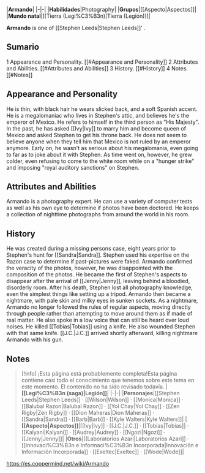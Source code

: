 |**Armando**|
|-|-|
|**Habilidades**|Photography|
|**Grupos**|[[Aspecto\|Aspectos]]|
|**Mundo natal**|[[Tierra (Legi%C3%B3n)\|Tierra (Legión)]]|

**Armando** is one of [[Stephen Leeds\|Stephen Leeds]]' .

## Sumario

1 Appearance and Personality. [[#Appearance and Personality]] 
2 Attributes and Abilities. [[#Attributes and Abilities]] 
3 History. [[#History]] 
4 Notes. [[#Notes]] 


## Appearance and Personality
He is thin, with black hair he wears slicked back, and a soft Spanish accent. He is a megalomaniac who lives in Stephen's attic, and believes he's the emperor of Mexico. He refers to himself in the third person as "His Majesty". In the past, he has asked [[Ivy\|Ivy]] to marry him and become queen of Mexico and asked Stephen to get his throne back. He does not seem to believe anyone when they tell him that Mexico is not ruled by an emperor anymore. Early on, he wasn't as serious about his megalomania, even going to far as to joke about it with Stephen. As time went on, however, he grew colder, even refusing to come to the white room while on a "hunger strike" and imposing "royal auditory sanctions" on Stephen.

## Attributes and Abilities
Armando is a photography expert. He can use a variety of computer tests as well as his own eye to determine if photos have been doctored. He keeps a collection of nighttime photographs from around the world in his room.

## History
He was created during a missing persons case, eight years prior to Stephen's hunt for [[Sandra\|Sandra]].
Stephen used his expertise on the Razon case to determine if past-pictures were faked. Armando confirmed the veracity of the photos, however, he was disappointed with the composition of the photos.
He became the first of Stephen's aspects to disappear after the arrival of [[Jenny\|Jenny]], leaving behind a bloodied, disorderly room. After his death, Stephen lost all photography knowledge, even the simplest things like setting up a tripod. Armando then became a nightmare, with pale skin and milky eyes in sunken sockets.
As a nightmare, Armando no longer followed the rules of regular aspects, moving directly through people rather than attempting to move around them as if made of real matter. He also spoke in a low voice that can still be heard over loud noises. He killed [[Tobias\|Tobias]] using a knife. He also wounded Stephen with that same knife. [[J.C.\|J.C.]] arrived shortly afterward, killing nightmare Armando with his gun.

## Notes

> [!info] ¡Esta página está probablemente completa!Esta página contiene casi todo el conocimiento que tenemos sobre este tema en este momento.
El contenido no ha sido revisado todavía.
|**[[Legi%C3%B3n (saga)\|Legión]]**|
|-|-|
|**Personajes**|[[Stephen Leeds\|Stephen Leeds]] · [[Wilson\|Wilson]] · [[Monica\|Monica]] · [[Balubal Razon\|Balubal Razon]] · [[Yol Chay\|Yol Chay]] · [[Zen Rigby\|Zen Rigby]] · [[Dion Maheras\|Dion Maheras]] · [[Sandra\|Sandra]] · [[Barb\|Barb]] · [[Kyle Walters\|Kyle Walters]]|
|**[[Aspecto\|Aspectos]]**|[[Ivy\|Ivy]] · [[J.C.\|J.C.]] · [[Tobias\|Tobias]] · [[Kalyani\|Kalyani]] · [[Audrey\|Audrey]] · [[Ngozi\|Ngozi]] · [[Jenny\|Jenny]]|
|**Otros**|[[Laboratorios Azari\|Laboratorios Azari]] · [[Innovaci%C3%B3n e Informaci%C3%B3n Incorporada\|Innovación e Información Incorporada]] · [[Exeltec\|Exeltec]] · [[Wode\|Wode]]|



https://es.coppermind.net/wiki/Armando